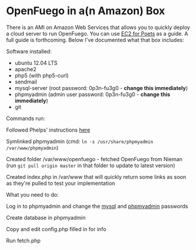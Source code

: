 # OpenFuego in a(n Amazon) Box

There is an AMI on Amazon Web Services that allows you to quickly deploy a cloud server to run OpenFuego. You can use [EC2 for Poets](http://ec2.forpoets.org/) as a guide. A full guide is forthcoming. Below I've documented what that box includes:

Software installed:

* ubuntu 12.04 LTS
* apache2
* php5 (with php5-curl)
* sendmail
* mysql-server (root password: 0p3n-fu3g0 - __change this immediately__)
* phpmyadmin (admin user password: 0p3n-fu3g0 - __change this immediately__)
* git

Commands run:

Followed Phelps' instructions [here](https://github.com/niemanlab/openfuego/issues/4#issuecomment-21755406)

Symlinked phpmyadmin (cmd: `ln -s /usr/share/phpmyadmin /var/www/phpmyadmin`)

Created folder /var/www/openfuego - fetched OpenFuego from Nieman (run `git pull origin master` in that folder to update to latest version)

Created index.php in /var/www that will quickly return some links as soon as they're pulled to test your implementation

What you need to do:

Log in to phpmyadmin and change the [mysql](http://www.cyberciti.biz/faq/mysql-change-root-password/) and [phpmyadmin](http://stackoverflow.com/questions/14703223/mysql-phpmyadmin-reset-root-password) passwords

Create database in phpmyadmin

Copy and edit config.php filled in for info

Run fetch.php
